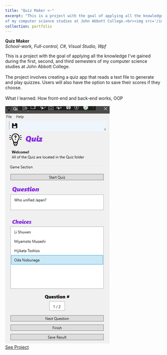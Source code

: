 ```yaml
---
title: "Quiz Maker <-"
excerpt: "This is a project with the goal of applying all the knowledge I've gained during the first, second, and third semesters 
of my computer science studies at John Abbott College.<br><img src='/images/Quiz.png'>"
collection: portfolio
---
```

**Quiz Maker**
<br>
*School-work, Full-control, C#, Visual Studio, Wpf*

This is a project with the goal of applying all the knowledge I've gained during the first, second, and third semesters 
of my computer science studies at John Abbott College.
<br><br>
The project involves creating a quiz app that reads a text file 
to generate and play quizzes. Users will also have the option to save their scores if they choose. 
<br><br>What I learned: How front-end and back-end works, OOP
<br><br>
![Quiz](/images/Quiz.png)
<br>[See Project](https://github.com/Yensan2B/Quiz_Maker)
